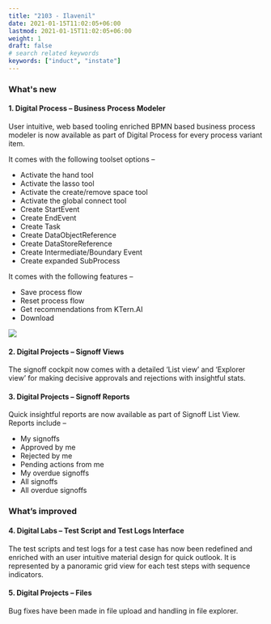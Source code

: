```yaml
---
title: "2103 - Ilavenil"
date: 2021-01-15T11:02:05+06:00
lastmod: 2021-01-15T11:02:05+06:00
weight: 1
draft: false
# search related keywords
keywords: ["induct", "instate"]
---
```

   
### What's new
#### 1. Digital Process – Business Process Modeler
User intuitive, web based tooling enriched BPMN based business process modeler is now available as part of Digital Process for every process variant item.

It comes with the following toolset options –

-  Activate the hand tool
-  Activate the lasso tool
-  Activate the create/remove space tool
-  Activate the global connect tool
-  Create StartEvent
-  Create EndEvent
-  Create Task
-  Create DataObjectReference
-  Create DataStoreReference
-  Create Intermediate/Boundary Event
-  Create expanded SubProcess

It comes with the following features –

-  Save process flow
-  Reset process flow
-  Get recommendations from KTern.AI
-  Download

![](https://storage.googleapis.com/ktern-public-files/images/ilavenil-2.png)

#### 2. Digital Projects – Signoff Views

The signoff cockpit now comes with a detailed ‘List view’ and ‘Explorer view’ for making decisive approvals and rejections with insightful stats.

#### 3. Digital Projects – Signoff Reports

Quick insightful reports are now available as part of Signoff List View. Reports include –

-  My signoffs
-  Approved by me
-  Rejected by me
-  Pending actions from me
-  My overdue signoffs
-  All signoffs
-  All overdue signoffs

### What’s improved

#### 4. Digital Labs – Test Script and Test Logs Interface

The test scripts and test logs for a test case has now been redefined and enriched with an user intuitive material design for quick outlook. It is represented by a panoramic grid view for each test steps with sequence indicators.

#### 5. Digital Projects – Files

Bug fixes have been made in file upload and handling in file explorer.
